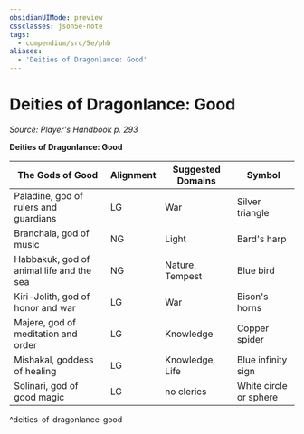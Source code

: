 ```yaml
---
obsidianUIMode: preview
cssclasses: json5e-note
tags:
  - compendium/src/5e/phb
aliases:
  - 'Deities of Dragonlance: Good'
---
```

# Deities of Dragonlance: Good
*Source: Player's Handbook p. 293* 

**Deities of Dragonlance: Good**

| The Gods of Good | Alignment | Suggested Domains | Symbol |
|------------------|-----------|-------------------|--------|
| Paladine, god of rulers and guardians | LG | War | Silver triangle |
| Branchala, god of music | NG | Light | Bard's harp |
| Habbakuk, god of animal life and the sea | NG | Nature, Tempest | Blue bird |
| Kiri-Jolith, god of honor and war | LG | War | Bison's horns |
| Majere, god of meditation and order | LG | Knowledge | Copper spider |
| Mishakal, goddess of healing | LG | Knowledge, Life | Blue infinity sign |
| Solinari, god of good magic | LG | no clerics | White circle or sphere |
^deities-of-dragonlance-good

